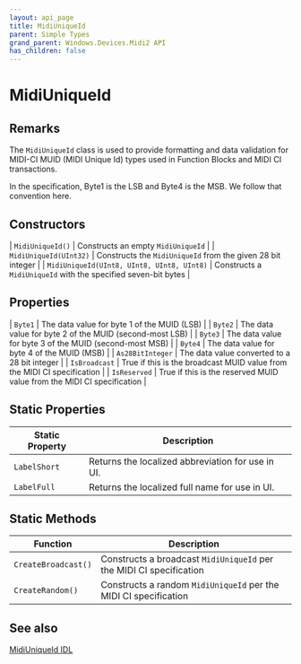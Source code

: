 ```yaml
---
layout: api_page
title: MidiUniqueId
parent: Simple Types
grand_parent: Windows.Devices.Midi2 API
has_children: false
---
```


# MidiUniqueId

## Remarks

The `MidiUniqueId` class is used to provide formatting and data validation for MIDI-CI MUID (MIDI Unique Id) types used in Function Blocks and MIDI CI transactions.

In the specification, Byte1 is the LSB and Byte4 is the MSB. We follow that convention here.

## Constructors

| `MidiUniqueId()` | Constructs an empty `MidiUniqueId` |
| `MidiUniqueId(UInt32)` | Constructs the `MidiUniqueId` from the given 28 bit integer |
| `MidiUniqueId(UInt8, UInt8, UInt8, UInt8)` | Constructs a `MidiUniqueId` with the specified seven-bit bytes |

## Properties

| `Byte1` | The data value for byte 1 of the MUID (LSB) |
| `Byte2` | The data value for byte 2 of the MUID (second-most LSB) |
| `Byte3` | The data value for byte 3 of the MUID (second-most MSB) |
| `Byte4` | The data value for byte 4 of the MUID (MSB) |
| `As28BitInteger` | The data value converted to a 28 bit integer |
| `IsBroadcast` | True if this is the broadcast MUID value from the MIDI CI specification |
| `IsReserved` | True if this is the reserved MUID value from the MIDI CI specification |

## Static Properties

| Static Property | Description |
| --------------- | ----------- |
| `LabelShort` | Returns the localized abbreviation for use in UI. |
| `LabelFull` | Returns the localized full name for use in UI. |

## Static Methods

| Function | Description |
| --------------- | ----------- |
| `CreateBroadcast()` | Constructs a broadcast `MidiUniqueId` per the MIDI CI specification |
| `CreateRandom()` | Constructs a random `MidiUniqueId` per the MIDI CI specification |

## See also

[MidiUniqueId IDL](https://github.com/microsoft/MIDI/blob/main/src/api/Client/Midi2Client/MidiUniqueId.idl)
